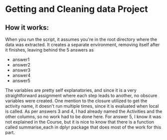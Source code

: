 # Getting and Cleaning data Project
## How it works:
When you run the script, it assumes you're in the root directory where the data was extracted.
It creates a separate environment, removing itself after it finishes, leaving behind the 5 answers as
* answer1
* answer2
* answer3
* answer4
* answer5

The variables are pretty self explanatories, and since it is a very straightforward assignment where each step leads to another, no obscure variables were created.
One mention to the closure utilized to get the activity name, it doesn't run multiple times, since it is evaluated when local is called.
As per answers 3 and 4, I had already named the Activities and the other columns, so no work had to be done here.
For answer 5, I know it was not explained in the Course, but it is nice to know that there is a function called summarise_each in dplyr package that does most of the work for this part.